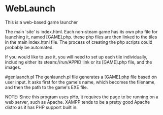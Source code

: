 # WebLaunch
This is a web-based game launcher

The main 'site' is index.html.
Each non-steam game has its own php file for launching it, named [GAME].php. these php files are then linked to the tiles in the main index.html file.
The process of creating the php scripts could probably be automated.

If you would like to use it, you will need to set up each tile individually, including either its steam://run/APPID link or its [GAME].php file, and the images.

#genluanch.pl
The genlaunch.pl file generates a [GAME].php file based on user input. It asks first for the game's name, which becomes the filename, and then the path to the game's EXE file.

NOTE: Since this program uses pHp, it requires the page to be running on a web server, such as Apache. XAMPP tends to be a pretty good Apache distro as it has PHP support built in.

